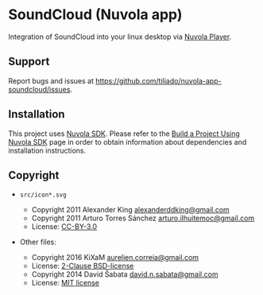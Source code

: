 SoundCloud (Nuvola app)
=======================

Integration of SoundCloud into your linux desktop via
[Nuvola Player](https://github.com/tiliado/nuvolaplayer).

Support
-------

Report bugs and issues at <https://github.com/tiliado/nuvola-app-soundcloud/issues>.

Installation
------------

This project uses [Nuvola SDK](https://github.com/tiliado/nuvolasdk#create-new-project). Please refer to
the [Build a Project Using Nuvola SDK](https://github.com/tiliado/nuvolasdk#build-a-project-using-nuvola-sdk)
page in order to obtain information about dependencies and installation instructions.

Copyright
---------

  - `src/icon*.svg`
    + Copyright 2011 Alexander King <alexanderddking@gmail.com>
    + Copyright 2011 Arturo Torres Sánchez <arturo.ilhuitemoc@gmail.com>
    + License: [CC-BY-3.0](./LICENSE-CC-BY.txt)

  - Other files:
    + Copyright 2016 KiXaM <aurelien.correia@gmail.com>
    + License: [2-Clause BSD-license](./LICENSE-BSD.txt)
    + Copyright 2014 David Šabata <david.n.sabata@gmail.com>
    + License: [MIT license](./LICENSE-MIT.txt)
